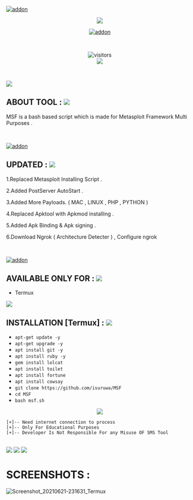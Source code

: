 <a href="https://github.com/isuruwa"><img title="addon" src="https://img.shields.io/badge/isuruwa-MSF-brightgreen?style=for-the-badge&logo=appveyor"></a>
<p align="center">
<img src="https://img.icons8.com/nolan/256/pixel-gun-3d.png"/>
<p align="center">
<a href="https://t.me/technolk"><img title="addon" src="https://img.shields.io/badge/isuruwa-Metasploit Multi ToolKit-blueviolet?style=for-the-badge&logo=appveyor"></a>
</p>
<br>
<p align="center">
<img align="center" alt="visitors" src="https://visitor-badge.glitch.me/badge?page_id=isuruwamsf" />
<br>
<a href="https://hits.seeyoufarm.com"><img src="https://hits.seeyoufarm.com/api/count/incr/badge.svg?url=https%3A%2F%2Fgithub.com%2Fisuruwa&count_bg=%2379C83D&title_bg=%23555555&icon=&icon_color=%23E7E7E7&title=hits&edge_flat=false"/></a>
</p>
<br>

<p> 
  
 <img src="https://img.shields.io/badge/isuruwa-ABOUT%20TOOL-blueviolet?style=for-the-badge&logo=appveyor">
  
## ABOUT TOOL :  <img src="https://img.icons8.com/nolan/64/anonymous-mask.png"/>

MSF is a bash based script which is made for Metasploit Framework Multi Purposes .
  
</p>

<br>

<p>

<a href="https://github.com/isuruwa"><img title="addon" src="https://img.shields.io/badge/isuruwa-Features-ff69b4?style=for-the-badge&logo=appveyor"></a>

## UPDATED : <img src="https://img.icons8.com/nolan/64/anonymous-mask.png"/>

1.Replaced Metasploit Installing Script .

2.Added PostServer AutoStart .

3.Added More Payloads. ( MAC , LINUX , PHP , PYTHON )

4.Replaced Apktool with Apkmod installing .

5.Added Apk Binding & Apk signing .

6.Download Ngrok ( Architecture Detecter ) , Configure ngrok

  
</p>

<br>

<p>
  
<a href="https://github.com/isuruwa"><img title="addon" src="https://img.shields.io/badge/isuruwa-Available-brightgreen?style=for-the-badge&logo=appveyor"></a>


## AVAILABLE ONLY FOR : <img src="https://img.icons8.com/nolan/64/anonymous-mask.png"/>

* Termux

<img src="https://img.icons8.com/office/160/000000/iron-man.png"/>

## INSTALLATION [Termux] : <img src="https://img.icons8.com/nolan/64/anonymous-mask.png"/>

* `apt-get update -y`
* `apt-get upgrade -y`
* `apt install git -y`
* `apt install ruby -y`
* `gem install lolcat`
* `apt install toilet`
* `apt install fortune`
* `apt install cowsay`
* `git clone https://github.com/isuruwa/MSF`
* `cd MSF`
* `bash msf.sh`

<p align="center">
<img src="https://img.icons8.com/office/80/000000/captain-america.png"/>
</p>

```
[+]-- Need internet connection to process
[+]-- Only For Educational Purposes
[+]-- Developer Is Not Responsible For any Misuse OF SMS Tool

```
<br>

<img src="https://img.shields.io/badge/isuruwa-Thank%20You-brightgreen?style=social&logo=appveyor"/>

<img src="https://img.shields.io/badge/isuruwa-STAY%20SAFE-brightgreen?style=flat-square&logo=appveyor"/>

<img src="https://img.shields.io/badge/isuruwa-EXPECT%20US-red?style=for-the-badge&logo=appveyor"/>

# SCREENSHOTS :

![Screenshot_20210621-231631_Termux](https://user-images.githubusercontent.com/72663288/122806715-47931800-d2e8-11eb-82ed-188c0af10ab3.jpg)
